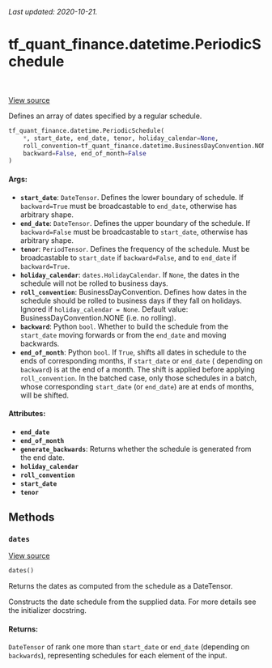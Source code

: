 <!--
This file is generated by a tool. Do not edit directly.
For open-source contributions the docs will be updated automatically.
-->

*Last updated: 2020-10-21.*

<div itemscope itemtype="http://developers.google.com/ReferenceObject">
<meta itemprop="name" content="tf_quant_finance.datetime.PeriodicSchedule" />
<meta itemprop="path" content="Stable" />
<meta itemprop="property" content="__init__"/>
<meta itemprop="property" content="dates"/>
</div>

# tf_quant_finance.datetime.PeriodicSchedule

<!-- Insert buttons and diff -->

<table class="tfo-notebook-buttons tfo-api" align="left">
</table>

<a target="_blank" href="https://github.com/google/tf-quant-finance/blob/master/tf_quant_finance/datetime/schedules.py">View source</a>



Defines an array of dates specified by a regular schedule.

```python
tf_quant_finance.datetime.PeriodicSchedule(
    *, start_date, end_date, tenor, holiday_calendar=None,
    roll_convention=tf_quant_finance.datetime.BusinessDayConvention.NONE,
    backward=False, end_of_month=False
)
```



<!-- Placeholder for "Used in" -->


#### Args:


* <b>`start_date`</b>: `DateTensor`. Defines the lower boundary of schedule. If
  `backward=True` must be broadcastable to `end_date`, otherwise has
  arbitrary shape.
* <b>`end_date`</b>: `DateTensor`. Defines the upper boundary of the schedule.
  If `backward=False` must be broadcastable to `start_date`, otherwise has
  arbitrary shape.
* <b>`tenor`</b>: `PeriodTensor`. Defines the frequency of the schedule. Must
  be broadcastable to `start_date` if `backward=False`, and to `end_date`
  if `backward=True`.
* <b>`holiday_calendar`</b>: `dates.HolidayCalendar`. If `None`, the dates in the
  schedule will not be rolled to business days.
* <b>`roll_convention`</b>: BusinessDayConvention. Defines how dates in the schedule
  should be rolled to business days if they fall on holidays. Ignored if
  `holiday_calendar = None`.
  Default value: BusinessDayConvention.NONE (i.e. no rolling).
* <b>`backward`</b>: Python `bool`. Whether to build the schedule from the
  `start_date` moving forwards or from the `end_date` and moving
  backwards.
* <b>`end_of_month`</b>: Python `bool`. If `True`, shifts all dates in schedule to
  the ends of corresponding months, if `start_date` or `end_date` (
  depending on `backward`) is at the end of a month. The shift is applied
  before applying `roll_convention`. In the batched case, only those
  schedules in a batch, whose corresponding `start_date` (or `end_date`)
  are at ends of months, will be shifted.

#### Attributes:

* <b>`end_date`</b>
* <b>`end_of_month`</b>
* <b>`generate_backwards`</b>:   Returns whether the schedule is generated from the end date.
* <b>`holiday_calendar`</b>
* <b>`roll_convention`</b>
* <b>`start_date`</b>
* <b>`tenor`</b>


## Methods

<h3 id="dates"><code>dates</code></h3>

<a target="_blank" href="https://github.com/google/tf-quant-finance/blob/master/tf_quant_finance/datetime/schedules.py">View source</a>

```python
dates()
```

Returns the dates as computed from the schedule as a DateTensor.

Constructs the date schedule from the supplied data. For more details see
the initializer docstring.

#### Returns:

`DateTensor` of rank one more than `start_date` or `end_date`
(depending on `backwards`), representing schedules for each element
of the input.





